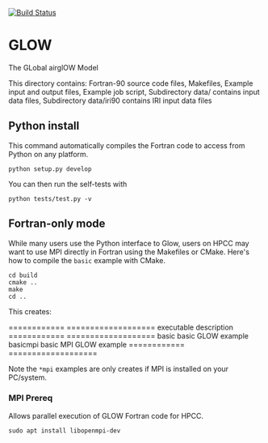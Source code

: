[![Build Status](https://travis-ci.org/scivision/GLOW.svg?branch=master)](https://travis-ci.org/scivision/GLOW)

# GLOW
The GLobal airglOW Model

This directory contains:
   Fortran-90 source code files,
   Makefiles,
   Example input and output files,
   Example job script,
   Subdirectory data/ contains input data files,
   Subdirectory data/iri90 contains IRI input data files


## Python install
This command automatically compiles the Fortran code to access from Python on any platform.

    python setup.py develop

You can then run the self-tests with

    python tests/test.py -v

## Fortran-only mode
While many users use the Python interface to Glow, users on HPCC may want to use MPI directly in Fortran using the Makefiles or CMake. Here's how to compile the ``basic`` example with CMake.

    cd build
    cmake ..
    make
    cd ..

This creates:

============  ===================
executable    description
============  ===================
basic           basic GLOW example
basicmpi        basic MPI GLOW example
============  ===================

Note the `*mpi` examples are only creates if MPI is installed on your PC/system.

### MPI Prereq
Allows parallel execution of GLOW Fortran code for HPCC.

    sudo apt install libopenmpi-dev
